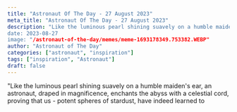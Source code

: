 ```yaml
---
title: "Astronaut Of The Day - 27 August 2023"
meta_title: "Astronaut Of The Day - 27 August 2023"
description: "Like the luminous pearl shining suavely on a humble maiden's ear, an astronaut, draped in magnificence, enchants the abyss with a celestial cord, proving that us - potent spheres of stardust, have indeed learned to
date: 2023-08-27
image: "/astronaut-of-the-day/memes/meme-1693178349.753382.WEBP"
author: "Astronaut of The Day"
categories: ["astronaut", "inspiration"]
tags: ["inspiration", "Astronaut"]
draft: false
---
```

"Like the luminous pearl shining suavely on a humble maiden's ear, an astronaut, draped in magnificence, enchants the abyss with a celestial cord, proving that us - potent spheres of stardust, have indeed learned to
        